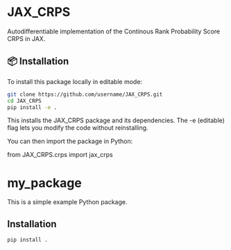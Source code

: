 # JAX_CRPS
Autodifferentiable implementation of the Continous Rank Probability Score CRPS in JAX.


## 📦 Installation

To install this package locally in editable mode:

```bash
git clone https://github.com/username/JAX_CRPS.git
cd JAX_CRPS
pip install -e .
```

This installs the JAX_CRPS package and its dependencies. The -e (editable) flag lets you modify the code without reinstalling.

You can then import the package in Python:

from JAX_CRPS.crps import jax_crps


# my_package

This is a simple example Python package.

## Installation

```bash
pip install .